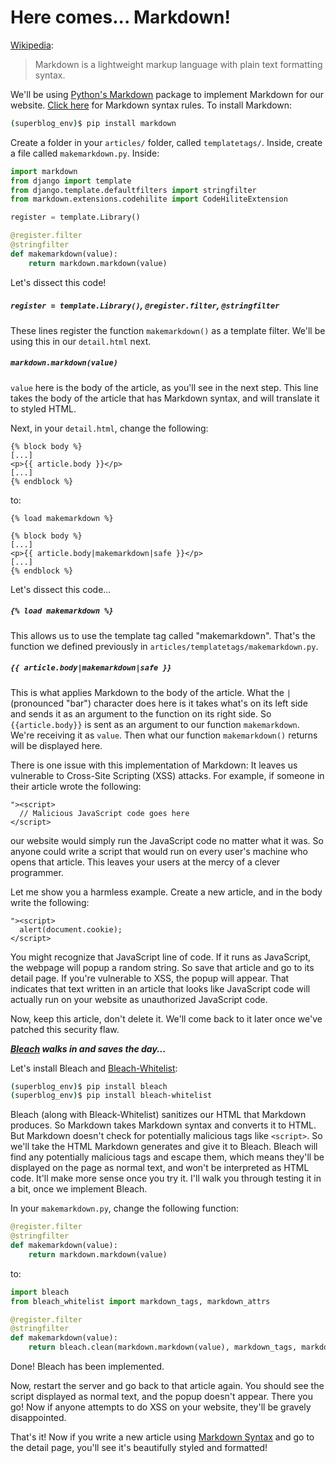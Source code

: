 # Here comes... Markdown!
[Wikipedia](https://en.wikipedia.org/wiki/Markdown):

> Markdown is a lightweight markup language with plain text formatting syntax.

We'll be using [Python's Markdown](https://python-markdown.github.io) package to implement Markdown for our website. [Click here](https://daringfireball.net/projects/markdown/syntax) for Markdown syntax rules. To install Markdown:

```bash
(superblog_env)$ pip install markdown
```

Create a folder in your `articles/` folder, called `templatetags/`. Inside, create a file called `makemarkdown.py`. Inside:

```python
import markdown
from django import template
from django.template.defaultfilters import stringfilter
from markdown.extensions.codehilite import CodeHiliteExtension

register = template.Library()

@register.filter
@stringfilter
def makemarkdown(value):
    return markdown.markdown(value)
```

Let's dissect this code!

##### `register = template.Library()`, `@register.filter`, `@stringfilter`
These lines register the function `makemarkdown()` as a template filter. We'll be using this in our `detail.html` next.

##### `markdown.markdown(value)`
`value` here is the body of the article, as you'll see in the next step. This line takes the body of the article that has Markdown syntax, and will translate it to styled HTML.

Next, in your `detail.html`, change the following:
```django
{% block body %}
[...]
<p>{{ article.body }}</p>
[...]
{% endblock %}
```
to:
```django
{% load makemarkdown %}

{% block body %}
[...]
<p>{{ article.body|makemarkdown|safe }}</p>
[...]
{% endblock %}
```

Let's dissect this code...

##### `{% load makemarkdown %}`
This allows us to use the template tag called "makemarkdown". That's the function we defined previously in `articles/templatetags/makemarkdown.py`.

##### `{{ article.body|makemarkdown|safe }}`
This is what applies Markdown to the body of the article. What the `|` (pronounced "bar") character does here is it takes what's on its left side and sends it as an argument to the function on its right side. So `{{article.body}}` is sent as an argument to our function `makemarkdown`. We're receiving it as `value`. Then what our function `makemarkdown()` returns will be displayed here.

There is one issue with this implementation of Markdown: It leaves us vulnerable to Cross-Site Scripting (XSS) attacks. For example, if someone in their article wrote the following:
```
"><script>
  // Malicious JavaScript code goes here
</script>
```

our website would simply run the JavaScript code no matter what it was. So anyone could write a script that would run on every user's machine who opens that article. This leaves your users at the mercy of a clever programmer.

Let me show you a harmless example. Create a new article, and in the body write the following:
```
"><script>
  alert(document.cookie);
</script>
```

You might recognize that JavaScript line of code. If it runs as JavaScript, the webpage will popup a random string. So save that article and go to its detail page. If you're vulnerable to XSS, the popup will appear. That indicates that text written in an article that looks like JavaScript code will actually run on your website as unauthorized JavaScript code.

Now, keep this article, don't delete it. We'll come back to it later once we've patched this security flaw.

***[Bleach](https://pypi.org/project/bleach/) walks in and saves the day...***

Let's install Bleach and [Bleach-Whitelist]():
```bash
(superblog_env)$ pip install bleach
(superblog_env)$ pip install bleach-whitelist
```

Bleach (along with Bleack-Whitelist) sanitizes our HTML that Markdown produces. So Markdown takes Markdown syntax and converts it to HTML. But Markdown doesn't check for potentially malicious tags like `<script>`. So we'll take the HTML Markdown generates and give it to Bleach. Bleach will find any potentially malicious tags and escape them, which means they'll be displayed on the page as normal text, and won't be interpreted as HTML code. It'll make more sense once you try it. I'll walk you through testing it in a bit, once we implement Bleach.

In your `makemarkdown.py`, change the following function:
```python
@register.filter
@stringfilter
def makemarkdown(value):
    return markdown.markdown(value)
```
to:
```python
import bleach
from bleach_whitelist import markdown_tags, markdown_attrs

@register.filter
@stringfilter
def makemarkdown(value):
    return bleach.clean(markdown.markdown(value), markdown_tags, markdown_attrs)
```

Done! Bleach has been implemented.

Now, restart the server and go back to that article again. You should see the script displayed as normal text, and the popup doesn't appear. There you go! Now if anyone attempts to do XSS on your website, they'll be gravely disappointed.

That's it! Now if you write a new article using [Markdown Syntax](https://daringfireball.net/projects/markdown/syntax) and go to the detail page, you'll see it's beautifully styled and formatted!